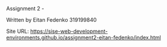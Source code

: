 Assignment 2 - 

Written by Eitan Fedenko 319199840

Site URL:
https://sise-web-development-environments.github.io/assignment2-eitan-fedenko/index.html